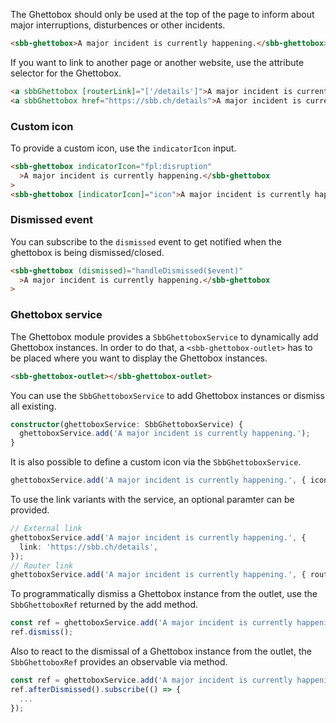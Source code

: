 The Ghettobox should only be used at the top of the page to inform about major interruptions,
disturbences or other incidents.

```html
<sbb-ghettobox>A major incident is currently happening.</sbb-ghettobox>
```

If you want to link to another page or another website, use the attribute selector for the
Ghettobox.

```html
<a sbbGhettobox [routerLink]="['/details']">A major incident is currently happening.</a>
<a sbbGhettobox href="https://sbb.ch/details">A major incident is currently happening.</a>
```

### Custom icon

To provide a custom icon, use the `indicatorIcon` input.

```html
<sbb-ghettobox indicatorIcon="fpl:disruption"
  >A major incident is currently happening.</sbb-ghettobox
>
<sbb-ghettobox [indicatorIcon]="icon">A major incident is currently happening.</sbb-ghettobox>
```

### Dismissed event

You can subscribe to the `dismissed` event to get notified when the ghettobox is being dismissed/closed.

```html
<sbb-ghettobox (dismissed)="handleDismissed($event)"
  >A major incident is currently happening.</sbb-ghettobox
>
```

### Ghettobox service

The Ghettobox module provides a `SbbGhettoboxService` to dynamically add Ghettobox instances.
In order to do that, a `<sbb-ghettobox-outlet>` has to be placed where you want to display
the Ghettobox instances.

```html
<sbb-ghettobox-outlet></sbb-ghettobox-outlet>
```

You can use the `SbbGhettoboxService` to add Ghettobox instances or dismiss all existing.

```ts
constructor(ghettoboxService: SbbGhettoboxService) {
  ghettoboxService.add('A major incident is currently happening.');
}
```

It is also possible to define a custom icon via the `SbbGhettoboxService`.

```ts
ghettoboxService.add('A major incident is currently happening.', { icon: 'fpl:disruption' });
```

To use the link variants with the service, an optional paramter can be provided.

```ts
// External link
ghettoboxService.add('A major incident is currently happening.', {
  link: 'https://sbb.ch/details',
});
// Router link
ghettoboxService.add('A major incident is currently happening.', { routerLink: '/details' });
```

To programmatically dismiss a Ghettobox instance from the outlet, use the `SbbGhettoboxRef` returned
by the add method.

```ts
const ref = ghettoboxService.add('A major incident is currently happening.');
ref.dismiss();
```

Also to react to the dismissal of a Ghettobox instance from the outlet, the `SbbGhettoboxRef`
provides an observable via method.

```ts
const ref = ghettoboxService.add('A major incident is currently happening.');
ref.afterDismissed().subscribe(() => {
  ...
});
```
